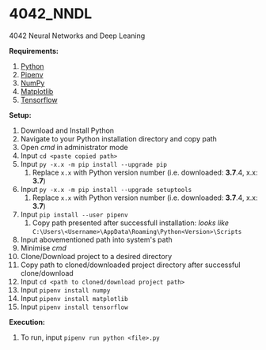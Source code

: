 # 4042_NNDL

4042 Neural Networks and Deep Leaning

**Requirements:**

1. [Python](https://www.python.org/)
2. [Pipenv](https://github.com/pypa/pipenv)
3. [NumPy](https://numpy.org/)
4. [Matplotlib](https://matplotlib.org/)
5. [Tensorflow](https://www.tensorflow.org/)

**Setup:**

1. Download and Install Python
2. Navigate to your Python installation directory and copy path
3. Open _cmd_ in administrator mode
4. Input `cd <paste copied path>`
5. Input `py -x.x -m pip install --upgrade pip`
   1. Replace `x.x` with Python version number (i.e. downloaded: **3.7**.4, x.x: **3.7**)
6. Input `py -x.x -m pip install --upgrade setuptools`
   1. Replace `x.x` with Python version number (i.e. downloaded: **3.7**.4, x.x: **3.7**)
7. Input `pip install --user pipenv`
   1. Copy path presented after successfull installation: _looks like_ `C:\Users\<Username>\AppData\Roaming\Python<Version>\Scripts`
8. Input abovementioned path into system's path
9. Minimise _cmd_
10. Clone/Download project to a desired directory
11. Copy path to cloned/downloaded project directory after successful clone/download
12. Input `cd <path to cloned/download project path>`
13. Input `pipenv install numpy`
14. Input `pipenv install matplotlib`
15. Input `pipenv install tensorflow`

**Execution:**

1. To run, input `pipenv run python <file>.py`
